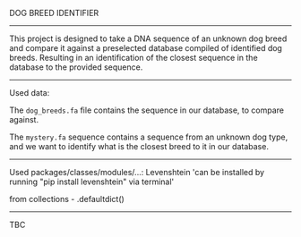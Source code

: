 
DOG BREED IDENTIFIER    
***
This project is designed to take a DNA sequence of an unknown dog breed and 
compare it against a preselected database compiled of identified dog breeds.
Resulting in an identification of the closest sequence in the database to the provided sequence.
***
Used data:

The `dog_breeds.fa` file contains the sequence in our database, to compare against.

The `mystery.fa` sequence contains a sequence from an unknown dog type, and we want to identify what is the closest breed 
to it in our database.

***

Used packages/classes/modules/...:
Levenshtein  'can be installed by running "pip install levenshtein" via terminal'

from collections - .defaultdict()

***
TBC